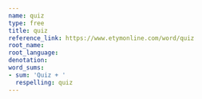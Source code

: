 ```yaml
---
name: quiz
type: free
title: quiz
reference_link: https://www.etymonline.com/word/quiz
root_name: 
root_language: 
denotation: 
word_sums:
- sum: 'Quiz + '
  respelling: quiz
---
```


